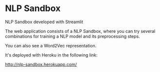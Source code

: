 # NLP Sandbox
NLP Sandbox developed with Streamlit

The web application consists of a NLP Sandbox, where you can try several combinations for training a NLP model and its preprocessing steps.

You can also see a Word2Vec representation.

It's deployed with Heroku in the following link:

http://nlp-sandbox.herokuapp.com/
